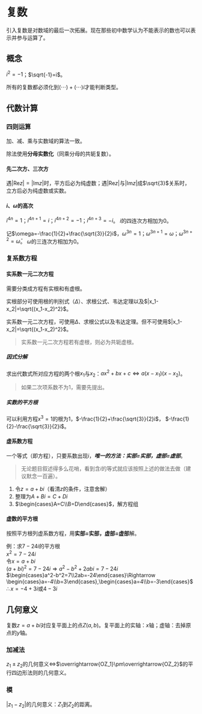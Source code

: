 # 复数
引入复数是对数域的最后一次拓展。现在那些初中数学认为不能表示的数也可以表示并参与运算了。

## 概念
$i^2=-1$；$\sqrt{-1}=i$。

所有的复数都必须化到$(\dotsm)+(\dotsm)i$才能判断类型。

## 代数计算

### 四则运算
加、减、乘与实数域的算法一致。

除法使用**分母实数化**（同乘分母的共轭复数）。

#### 先二次方、三次方
遇$|\text{Re}z|=|\text{Im}z|$时，平方后必为纯虚数；遇$|\text{Re}z|$与$|\text{Im}z|$成$\sqrt{3}$关系时，
立方后必为纯虚数或实数。

#### $i$、$\omega$的高次
$i^{4n}=1$；$i^{4n+1}=i$；$i^{4n+2}=-1$；$i^{4n+3}=-i$。
$i$的四连次方相加为0。

记$\omega=-\frac{1}{2}+\frac{\sqrt{3}}{2}i$，$\omega^{3n}=1$；$\omega^{3n+1}=\omega$；$\omega^{3n+2}=\bar{\omega}$。
$\omega$的三连次方相加为0。

### 复系数方程

#### 实系数一元二次方程
需要分类成方程有实根和有虚根。

实根部分可使用根的判别式（$\Delta$）、求根公式、韦达定理以及$|x_1-x_2|=\sqrt{(x_1-x_2)^2}$。

实系数一元二次方程，可使用$\Delta$、求根公式以及韦达定理。但不可使用$|x_1-x_2|=\sqrt{(x_1-x_2)^2}$。
> 实系数一元二次方程若有虚根，则必为共轭虚根。

##### 因式分解
求出代数式所对应方程的两个根$x_1$与$x_2$：$ax^2+bx+c\Leftrightarrow a(x-x_1)(x-x_2)$。
> 如果二次项系数不为1，需要先提出。

##### 实数的平方根
可以利用方程$x^3=1$的根为$1$，$-\frac{1}{2}+\frac{\sqrt{3}}{2}i$， $-\frac{1}{2}-\frac{\sqrt{3}}{2}i$。

#### 虚系数方程
一个等式（即方程），只要系数出现$i$，***唯一的方法：实部=实部，虚部=虚部***。
> 无论题目叙述得多么花哨，看到含$i$的等式就应该按照上述的做法去做（建议默念一百遍）。

1. 令$z=a+bi$（看清$z$的条件，注意舍解）
2. 整理为$A+Bi=C+Di$
3. $\begin{cases}A=C\\B=D\end{cases}$，解方程组

#### 虚数的平方根
按照平方根列虚系数方程，用**实部=实部，虚部=虚部**解。

例：求$7-24i$的平方根 \
$x^2=7-24i$ \
令$x=a+bi$ \
$(a+bi)^2=7-24i\Rightarrow a^2-b^2+2abi=7-24i$ \
$\begin{cases}a^2-b^2=7\\2ab=-24\end{cases}\Rightarrow
\begin{cases}a=-4\\b=3\end{cases},\begin{cases}a=4\\b=-3\end{cases}$ \
$\therefore x=-4+3i\text{或}4-3i$

## 几何意义
复数$z=a+bi$对应复平面上的点$Z(a, b)$。复平面上的实轴：$x$轴；虚轴：去掉原点的$y$轴。

### 加减法
$z_1\pm z_2$的几何意义$\Leftrightarrow$$\overrightarrow{OZ_1}\pm\overrightarrow{OZ_2}$的平行四边形法则的几何意义。

### 模
$|z_1-z_2|$的几何意义：$Z_1$到$Z_2$的距离。
